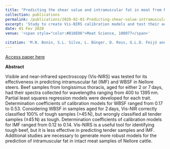 ```yaml
---
title: "Predicting the shear value and intramuscular fat in meat from Nellore cattle using Vis-NIR spectroscopy"
collection: publications
permalink: /publications/2020-02-01-Predicting-shear-value-intramuscular-fat-meat-cattle-Vis-NIR
excerpt: 'Study to create Vis-NIRS calibration models and test their accuracy in predicting the meat quality of Nellore beef samples.'
date: 01 Fev 2020
venue: '<span style="color:#B10E06">Meat Science, 108077</span>'

citation: 'M.N. Bonin, S.L. Silva, L. Bünger, D. Ross, G.L.D. Feijó and R.C. Gomes and F.P. Rennó and M.H.A. Santana, F.M. Rezende, L.C.V. Ítavo, <b>F.J. Novais</b>, L.M.A. Surita, M.N. Bonin, M.H.F Pereira and J.B.S. Ferraz(2020) Predicting the shear value and intramuscular fat in meat from Nellore cattle using Vis-NIR spectroscopy. Meat Science  Pages: 108077'
---
```


[Access paper here](https://doi.org/10.1016/j.meatsci.2020.108077)

<b>Abstract</b>

Visible and near-infrared spectroscopy (Vis-NIRS) was tested for its effectiveness in predicting intramuscular fat (IMF) and WBSF in Nellore steers. Beef samples from longissimus thoracis, aged for either 2 or 7 days, had their spectra collected for wavelengths ranging from 400 to 1395 nm. Partial least squares regression models were developed for each trait. Determination coefficients of calibration models for WBSF ranged from 0.17 to 0.53. Considering WBSF in samples aged for 2 days, Vis-NIR correctly classified 100% of tough samples (>45 N), but wrongly classified all tender samples (≤45 N) as tough. Determination coefficients of calibration models for IMF ranged from 0.12 to 0.14. Vis-NIRS is a useful tool for identifying tough beef, but it is less effective in predicting tender samples and IMF. Additional studies are necessary to generate more robust models for the prediction of intramuscular fat in intact meat samples of Nellore cattle.
